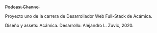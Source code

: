 ~~Podcast Channel~~

Proyecto uno de la carrera de Desarrollador Web Full-Stack de Acámica.

Diseño y assets: Acámica.
Desarrollo: Alejandro L. Zuvic, 2020.
